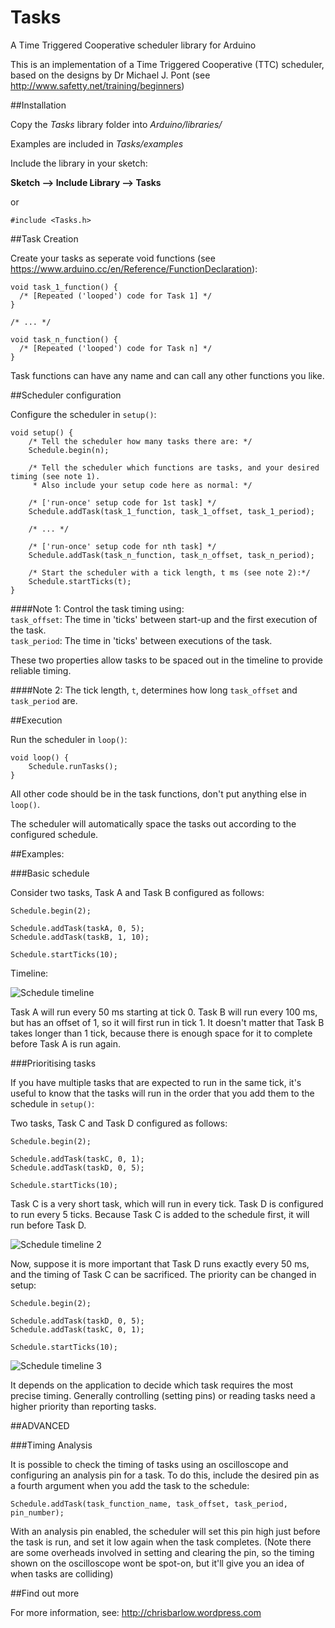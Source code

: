 # Tasks
A Time Triggered Cooperative scheduler library for Arduino


This is an implementation of a Time Triggered Cooperative (TTC) scheduler, based on the designs by Dr Michael J. Pont (see http://www.safetty.net/training/beginners)

##Installation

Copy the *Tasks* library folder into *Arduino/libraries/*

Examples are included in *Tasks/examples*

Include the library in your sketch:

**Sketch --> Include Library --> Tasks**

or

```#include <Tasks.h>```

##Task Creation

Create your tasks as seperate void functions (see https://www.arduino.cc/en/Reference/FunctionDeclaration):

```
void task_1_function() {  
  /* [Repeated ('looped') code for Task 1] */  
}

/* ... */

void task_n_function() {  
  /* [Repeated ('looped') code for Task n] */  
}
```
Task functions can have any name and can call any other functions you like. 

##Scheduler configuration

Configure the scheduler in ```setup()```:

```
void setup() {
	/* Tell the scheduler how many tasks there are: */
	Schedule.begin(n);

	/* Tell the scheduler which functions are tasks, and your desired timing (see note 1). 
	 * Also include your setup code here as normal: */

	/* ['run-once' setup code for 1st task] */
	Schedule.addTask(task_1_function, task_1_offset, task_1_period);

	/* ... */

	/* ['run-once' setup code for nth task] */
	Schedule.addTask(task_n_function, task_n_offset, task_n_period);

	/* Start the scheduler with a tick length, t ms (see note 2):*/
	Schedule.startTicks(t);
}
```
####Note 1:
Control the task timing using:  
```task_offset```: The time in 'ticks' between start-up and the first execution of the task.  
```task_period```: The time in 'ticks' between executions of the task.  


These two properties allow tasks to be spaced out in the timeline to provide reliable timing.

####Note 2:
The tick length, ```t```, determines how long ```task_offset``` and ```task_period``` are.  

##Execution

Run the scheduler in ```loop()```:  
```
void loop() {
    Schedule.runTasks();
}
```
All other code should be in the task functions, don't put anything else in ```loop()```.

The scheduler will automatically space the tasks out according to the configured schedule.

##Examples:

###Basic schedule

Consider two tasks, Task A and Task B configured as follows:
```
Schedule.begin(2);

Schedule.addTask(taskA, 0, 5);
Schedule.addTask(taskB, 1, 10);

Schedule.startTicks(10);
```
Timeline:

![Schedule timeline](https://chrisbarlow.files.wordpress.com/2016/03/capture.png)

Task A will run every 50 ms starting at tick 0. Task B will run every 100 ms, but has an offset of 1, so it will first run in tick 1. It doesn't matter that Task B takes longer than 1 tick, because there is enough space for it to complete before Task A is run again.

###Prioritising tasks

If you have multiple tasks that are expected to run in the same tick, it's useful to know that the tasks will run in the order that you add them to the schedule in ```setup()```:

Two tasks, Task C and Task D configured as follows:
```
Schedule.begin(2);

Schedule.addTask(taskC, 0, 1);
Schedule.addTask(taskD, 0, 5);

Schedule.startTicks(10);
```
Task C is a very short task, which will run in every tick. Task D is configured to run every 5 ticks. Because Task C is added to the schedule first, it will run before Task D.

![Schedule timeline 2](https://chrisbarlow.files.wordpress.com/2016/03/capture2.png)

Now, suppose it is more important that Task D runs exactly every 50 ms, and the timing of Task C can be sacrificed. The priority can be changed in setup:

```
Schedule.begin(2);

Schedule.addTask(taskD, 0, 5);
Schedule.addTask(taskC, 0, 1);

Schedule.startTicks(10);
```
![Schedule timeline 3](https://chrisbarlow.files.wordpress.com/2016/03/capture3.png)

It depends on the application to decide which task requires the most precise timing. Generally controlling (setting pins) or reading tasks need a higher priority than reporting tasks.

##ADVANCED

###Timing Analysis

It is possible to check the timing of tasks using an oscilloscope and configuring an analysis pin for a task. To do this, include the desired pin as a fourth argument when you add the task to the schedule:
```
Schedule.addTask(task_function_name, task_offset, task_period, pin_number);
```  

With an analysis pin enabled, the scheduler will set this pin high just before the task is run, and set it low again when the task completes. (Note there are some overheads involved in setting and clearing the pin, so the timing shown on the oscilloscope wont be spot-on, but it'll give you an idea of when tasks are colliding)

##Find out more

For more information, see:
http://chrisbarlow.wordpress.com
